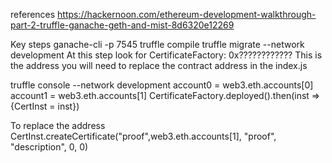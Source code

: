 references 
https://hackernoon.com/ethereum-development-walkthrough-part-2-truffle-ganache-geth-and-mist-8d6320e12269

Key steps
ganache-cli -p 7545
truffle compile
truffle migrate --network development
	At this step look for CertificateFactory: 0x????????????
	This is the address you will need to replace the contract address in the index.js

truffle console --network development
account0 = web3.eth.accounts[0]
account1 = web3.eth.accounts[1]
CertificateFactory.deployed().then(inst => {CertInst = inst})

To replace the address
CertInst.createCertificate("proof",web3.eth.accounts[1], "proof", "description", 0, 0)
